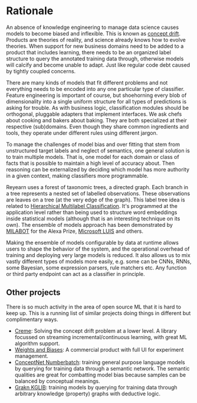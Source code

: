 # Rationale

An absence of knowledge engineering to manage data science causes models to become biased and inflexible. This is known as [concept drift](https://en.wikipedia.org/wiki/Concept_drift). Products are theories of reality, and science already knows how to evolve theories. When support for new business domains need to be added to a product that includes learning, there needs to be an organized label structure to query the annotated training data through, otherwise models will calcify and become unable to adapt. Just like regular code debt caused by tightly coupled concerns.

There are many kinds of models that fit different problems and not everything needs to be encoded into any one particular type of classifier. Feature engineering is important of course, but shoehorning every blob of dimensionality into a single uniform structure for all types of predictions is asking for trouble. As with business logic, classification modules should be orthogonal, pluggable adapters that implement interfaces. We ask chefs about cooking and bakers about baking. They are both specialized at their respective (sub)domains. Even though they share common ingredients and tools, they operate under different rules using different jargon.

To manage the challenges of model bias and over fitting that stem from unstructured target labels and neglect of semantics, one general solution is to train multiple models. That is, one model for each domain or class of facts that is possible to maintain a high level of accuracy about. Then reasoning can be externalized by deciding which model has more authority in a given context, making classifiers more programmable.

Reyearn uses a forest of taxonomic trees, a directed graph. Each branch in a tree represents a nested set of labelled observations. These observations are leaves on a tree (at the very edge of the graph). This label tree idea is related to [Hierarchical Multilabel Classification](https://en.wikipedia.org/wiki/Multiclass_classification#Hierarchical_classification). It's programmed at the application level rather than being used to structure word embeddings inside statistical models (although that is an interesting technique on its own). The ensemble of models approach has been demonstrated by [MILABOT](https://arxiv.org/abs/1709.02349) for the Alexa Prize, [Microsoft LUIS](https://docs.microsoft.com/en-us/azure/cognitive-services/luis/luis-concept-prebuilt-model#prebuilt-domains) and others.

Making the ensemble of models configurable by data at runtime allows users to shape the behavior of the system, and the operational overhead of training and deploying very large models is reduced. It also allows us to mix vastly different types of models more easily, e.g. some can be CNNs, RNNs, some Bayesian, some expression parsers, rule matchers etc. Any function or third party endpoint can act as a classifier in principle.

## Other projects

There is so much activity in the area of open source ML that it is hard to keep up. This is a running list of similar projects doing things in different but complimentary ways.

- [Creme](https://github.com/creme-ml/creme): Solving the concept drift problem at a lower level. A library focussed on streaming incremental/continuous learning, with great ML algorithm support.
- [Weights and Biases](https://docs.wandb.com/): A commercial product with full UI for experiment management.
- [ConceptNet Numberbatch](https://github.com/commonsense/conceptnet-numberbatch): training general purpose language models by querying for training data through a semantic network. The semantic qualities are great for combatting model bias because samples can be balanced by conceptual meanings.
- [Grakn KGLIB](https://github.com/graknlabs/kglib): training models by querying for training data through arbitrary knowledge (property) graphs with deductive logic.